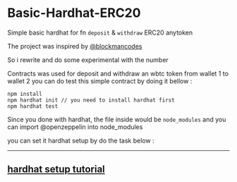 # Basic-Hardhat-ERC20
Simple basic hardhat for fn `deposit` &amp; `withdraw` ERC20 anytoken 

The project was inspired by [@blockmancodes](https://github.com/BlockmanCodes)

So i rewrite and do some experimental with the number

Contracts was used for deposit and withdraw an wbtc token from wallet 1 to wallet 2
you can do test this simple contract by doing it bellow :

```
npm install 
npm hardhat init // you need to install hardhat first 
npm hardhat test
```
Since you done with hardhat, the file inside would be `node_modules` and you can import @openzeppelin into node_modules


you can set it hardhat setup by do the task below : 

-----------------
[hardhat setup tutorial](https://hardhat.org/tutorial/creating-a-new-hardhat-project.html)
-----------------

